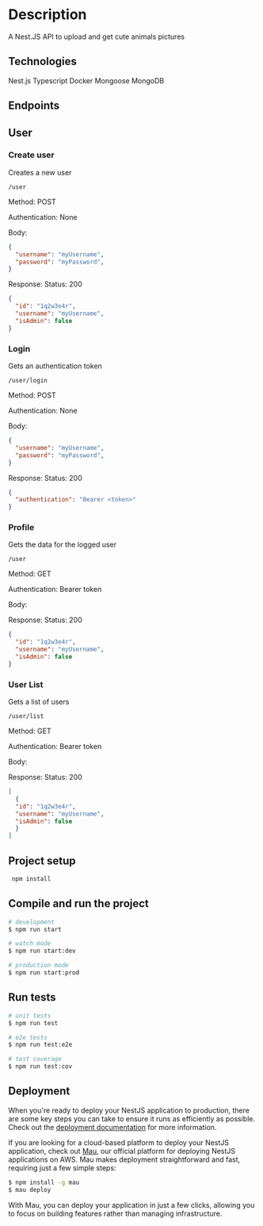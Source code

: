 # Description

A Nest.JS API to upload and get cute animals pictures

## Technologies

Nest.js
Typescript
Docker
Mongoose
MongoDB

## Endpoints

## User

### Create user

Creates a new user

```http
/user
```

Method: POST

Authentication: None

Body:

```JSON
{
  "username": "myUsername",
  "password": "myPassword",
}
```

Response:
Status: 200

```JSON
{
  "id": "1q2w3e4r",
  "username": "myUsername",
  "isAdmin": false
}
```

### Login

Gets an authentication token

```http
/user/login
```

Method: POST

Authentication: None

Body:

```JSON
{
  "username": "myUsername",
  "password": "myPassword",
}
```

Response:
Status: 200

```JSON
{
  "authentication": "Bearer <token>"
}
```

### Profile

Gets the data for the logged user

```http
/user
```

Method: GET

Authentication: Bearer token

Body:

Response:
Status: 200

```JSON
{
  "id": "1q2w3e4r",
  "username": "myUsername",
  "isAdmin": false
}
```

### User List

Gets a list of users

```http
/user/list
```

Method: GET

Authentication: Bearer token

Body:

Response:
Status: 200

```JSON
[
  {
  "id": "1q2w3e4r",
  "username": "myUsername",
  "isAdmin": false
  }
]
```

## Project setup

```bash
 npm install
```

## Compile and run the project

```bash
# development
$ npm run start

# watch mode
$ npm run start:dev

# production mode
$ npm run start:prod
```

## Run tests

```bash
# unit tests
$ npm run test

# e2e tests
$ npm run test:e2e

# test coverage
$ npm run test:cov
```

## Deployment

When you're ready to deploy your NestJS application to production, there are some key steps you can take to ensure it runs as efficiently as possible. Check out the [deployment documentation](https://docs.nestjs.com/deployment) for more information.

If you are looking for a cloud-based platform to deploy your NestJS application, check out [Mau](https://mau.nestjs.com), our official platform for deploying NestJS applications on AWS. Mau makes deployment straightforward and fast, requiring just a few simple steps:

```bash
$ npm install -g mau
$ mau deploy
```

With Mau, you can deploy your application in just a few clicks, allowing you to focus on building features rather than managing infrastructure.
